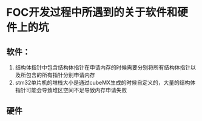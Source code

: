 # FOC开发过程中所遇到的关于软件和硬件上的坑

## 软件：

1. 结构体指针中包含结构体指针在申请内存的时候需要分别将所有结构体指针以及所包含的所有指针分别申请内存
2. stm32单片机的堆栈大小是通过cubeMX生成的时候自定义的，大量的结构体指针可能会导致堆区空间不足导致内存申请失败









## 硬件

